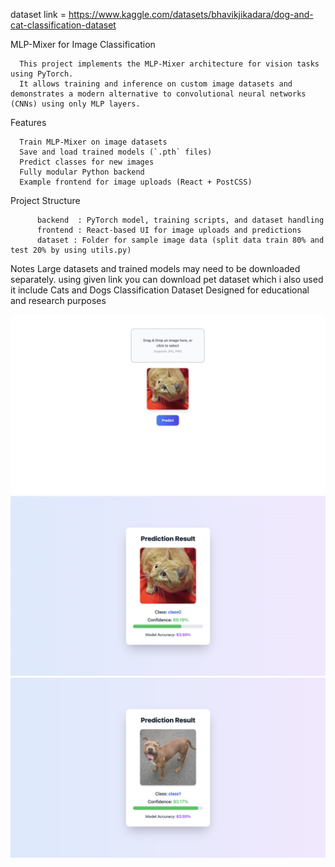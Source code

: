 dataset link = https://www.kaggle.com/datasets/bhavikjikadara/dog-and-cat-classification-dataset

MLP-Mixer for Image Classification

      This project implements the MLP-Mixer architecture for vision tasks using PyTorch.  
      It allows training and inference on custom image datasets and demonstrates a modern alternative to convolutional neural networks (CNNs) using only MLP layers.

 Features
 
      Train MLP-Mixer on image datasets
      Save and load trained models (`.pth` files)
      Predict classes for new images
      Fully modular Python backend
      Example frontend for image uploads (React + PostCSS)

 Project Structure
 
          backend  : PyTorch model, training scripts, and dataset handling
          frontend : React-based UI for image uploads and predictions
          dataset : Folder for sample image data (split data train 80% and test 20% by using utils.py)


 Notes
        Large datasets and trained models may need to be downloaded separately. using given link you can download pet dataset which i also used it include Cats and Dogs                    Classification Dataset
        Designed for educational and research purposes

![Alt text](assets/photo1.png)
![Alt text](assets/photo2.png)
![Alt text](assets/photo3.png)

